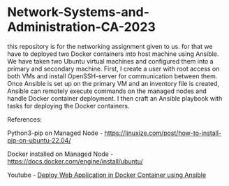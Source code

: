 # Network-Systems-and-Administration-CA-2023
this repository is for the networking assignment given to us. 
for that we have to deployed two Docker containers into host machine using Ansible. We have taken two Ubuntu virtual machines and configured them into a primary and secondary machine.  First, I create a user with root access on both VMs and install OpenSSH-server for communication between them. Once Ansible is set up on the primary VM and an inventory file is created, Ansible can remotely execute commands on the managed nodes and handle Docker container deployment. I then craft an Ansible playbook with tasks for deploying the Docker containers.

References: 

Python3-pip on Managed Node - https://linuxize.com/post/how-to-install-pip-on-ubuntu-22.04/

Docker installed on Managed Node - https://docs.docker.com/engine/install/ubuntu/

Youtube - [Deploy Web Application in Docker Container using Ansible](https://youtu.be/u-_uGO95xco?si=kgukamM-HGlrWLSq)
